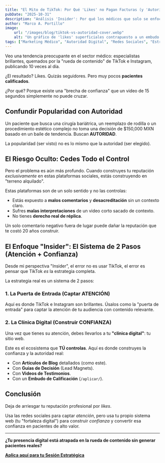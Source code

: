 ```yaml
---
title: "El Mito de TikTok: Por Qué 'Likes' no Pagan Facturas (y 'Autoridad' Sí)"
pubDate: "2025-10-31"
description: "Análisis 'Insider': Por qué los médicos que solo se enfocan en TikTok/Instagram fracasan en atraer pacientes de alto valor y cómo construir un sistema de autoridad real."
author: "Marco A. Portillo"
image:
    url: "/images/blog/tiktok-vs-autoridad-cover.webp"
    alt: "Un gráfico de 'likes' superficiales contrapuesto a un embudo de 'pacientes calificados'"
tags: ["Marketing Médico", "Autoridad Digital", "Redes Sociales", "Estrategia Digital", "Riesgo Reputacional"]
---
```

Veo una tendencia preocupante en el sector médico: especialistas brillantes, quemados por la "rueda de contenido" de TikTok e Instagram, publicando 10 veces al día.

¿El resultado? Likes. Quizás seguidores.
Pero muy pocos **pacientes calificados**.

¿Por qué? Porque existe una "brecha de confianza" que un video de 15 segundos simplemente no puede cruzar.

## Confundir Popularidad con Autoridad

Un paciente que busca una cirugía bariátrica, un reemplazo de rodilla o un procedimiento estético complejo no toma una decisión de $150,000 MXN basado en un baile de tendencia. Buscan **AUTORIDAD**.

La popularidad (ser visto) no es lo mismo que la autoridad (ser elegido).

## El Riesgo Oculto: Cedes Todo el Control

Pero el problema es aún más profundo. Cuando construyes tu reputación *exclusivamente* en estas plataformas sociales, estás construyendo en "terreno alquilado".

Estas plataformas son de un solo sentido y no las controlas:
* Estás expuesto a **malos comentarios** y **desacreditación** sin un contexto claro.
* Sufres **malas interpretaciones** de un video corto sacado de contexto.
* No tienes **derecho real de réplica**.

Un solo comentario negativo fuera de lugar puede dañar la reputación que te costó 20 años construir.

## El Enfoque "Insider": El Sistema de 2 Pasos (Atención + Confianza)

Desde mi perspectiva "Insider", el error no es usar TikTok, el error es pensar que TikTok *es* la estrategia completa.

La estrategia real es un sistema de 2 pasos:

### 1. La Puerta de Entrada (Captar ATENCIÓN)
Aquí es donde TikTok e Instagram son brillantes. Úsalos como la "puerta de entrada" para captar la atención de tu audiencia con contenido relevante.

### 2. La Clínica Digital (Construir CONFIANZA)
Una vez que tienes su atención, debes llevarlos a tu **"clínica digital"**: tu sitio web.

Este es el ecosistema que **TÚ controlas**. Aquí es donde construyes la confianza y la autoridad real:
* Con **Artículos de Blog** detallados (como este).
* Con **Guías de Decisión** (Lead Magnets).
* Con **Videos de Testimonios**.
* Con un **Embudo de Calificación** (`/aplicar/`).

## Conclusión

Deja de arriesgar tu reputación profesional por *likes*.

Usa las redes sociales para captar *atención*, pero usa tu propio sistema web (tu "fortaleza digital") para construir *confianza* y convertir esa confianza en pacientes de alto valor.

---
**¿Tu presencia digital está atrapada en la rueda de contenido sin generar pacientes reales?**

**[Aplica aquí para tu Sesión Estratégica](/aplicar/)**